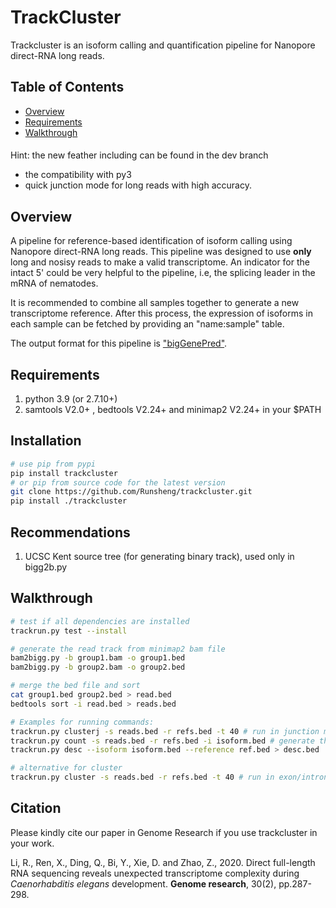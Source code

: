 # TrackCluster
Trackcluster is an isoform calling and quantification pipeline for Nanopore direct-RNA long reads.

## Table of Contents

- [Overview](#overview)
- [Requirements](#requirements)
- [Walkthrough](#walkthrough)

####
Hint: the new feather including can be found in the dev branch
- the compatibility with py3
- quick junction mode for long reads with high accuracy. 

## <a name="overview"></a>Overview
A pipeline for reference-based identification of isoform calling using Nanopore direct-RNA long reads. This pipeline was designed to use **only** long and nosisy reads to make a valid transcriptome. An indicator for the intact 5' could be very helpful to the pipeline, i.e, the splicing leader in the mRNA of nematodes. 

It is recommended to combine all samples together to generate a new transcriptome reference. After this process, the expression of isoforms in each sample can be fetched by providing an "name:sample" table. 

The output format for this pipeline is ["bigGenePred"](https://github.com/Runsheng/trackcluster/blob/master/test/bigGenePred.as). 

## <a name="requirements"></a>Requirements

1. python 3.9 (or 2.7.10+)
2. samtools V2.0+ , bedtools V2.24+  and minimap2 V2.24+ in your $PATH

## Installation
```bash
# use pip from pypi
pip install trackcluster
# or pip from source code for the latest version
git clone https://github.com/Runsheng/trackcluster.git
pip install ./trackcluster
```

## Recommendations
1. UCSC Kent source tree (for generating binary track), used only in bigg2b.py

## <a name="walkthrough"></a>Walkthrough
```bash
# test if all dependencies are installed
trackrun.py test --install

# generate the read track from minimap2 bam file
bam2bigg.py -b group1.bam -o group1.bed
bam2bigg.py -b group2.bam -o group2.bed

# merge the bed file and sort
cat group1.bed group2.bed > read.bed
bedtools sort -i read.bed > reads.bed

# Examples for running commands:
trackrun.py clusterj -s reads.bed -r refs.bed -t 40 # run in junction mode, generate the isoform.bed
trackrun.py count -s reads.bed -r refs.bed -i isoform.bed # generate the csv file for isoform expression
trackrun.py desc --isoform isoform.bed --reference ref.bed > desc.bed  # generate the description for each novel isoform

# alternative for cluster
trackrun.py cluster -s reads.bed -r refs.bed -t 40 # run in exon/intron intersection mode， slower
```


## Citation
Please kindly cite our paper in Genome Research if you use trackcluster in your work.

Li, R., Ren, X., Ding, Q., Bi, Y., Xie, D. and Zhao, Z., 2020. Direct full-length RNA sequencing reveals unexpected transcriptome complexity during *Caenorhabditis elegans* development. **Genome research**, 30(2), pp.287-298.